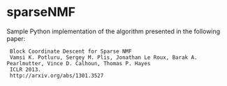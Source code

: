 sparseNMF
=========

Sample Python implementation of the algorithm presented in the following paper:

     Block Coordinate Descent for Sparse NMF
     Vamsi K. Potluru, Sergey M. Plis, Jonathan Le Roux, Barak A. Pearlmutter, Vince D. Calhoun, Thomas P. Hayes
     ICLR 2013.
     http://arxiv.org/abs/1301.3527
